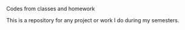 
Codes from classes and homework

This is a repository for any project or work I do during my semesters.

